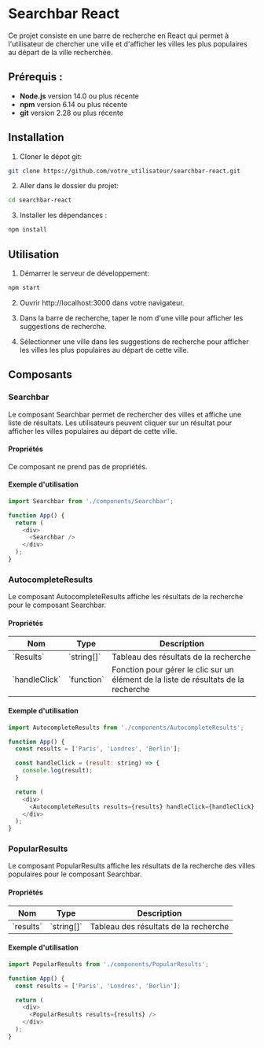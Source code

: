 # Searchbar React

Ce projet consiste en une barre de recherche en React qui permet à l'utilisateur de chercher une ville et d'afficher les villes les plus populaires au départ de la ville recherchée.

## Prérequis :

- **Node.js** version 14.0 ou plus récente
- **npm** version 6.14 ou plus récente
- **git** version 2.28 ou plus récente

## Installation

1. Cloner le dépot git:

```bash
git clone https://github.com/votre_utilisateur/searchbar-react.git
```

2. Aller dans le dossier du projet:

```bash
cd searchbar-react
```

3. Installer les dépendances :

```bash
npm install
```

## Utilisation

1. Démarrer le serveur de développement:

```bash
npm start
```

2. Ouvrir http://localhost:3000 dans votre navigateur.

3. Dans la barre de recherche, taper le nom d'une ville pour afficher les suggestions de recherche.

4. Sélectionner une ville dans les suggestions de recherche pour afficher les villes les plus populaires au départ de cette ville.

## Composants

### Searchbar

Le composant Searchbar permet de rechercher des villes et affiche une liste de résultats. Les utilisateurs peuvent cliquer sur un résultat pour afficher les villes populaires au départ de cette ville.

#### Propriétés

Ce composant ne prend pas de propriétés.

#### Exemple d'utilisation

```Javascript
import Searchbar from './components/Searchbar';

function App() {
  return (
    <div>
      <Searchbar />
    </div>
  );
}
```

### AutocompleteResults

Le composant AutocompleteResults affiche les résultats de la recherche pour le composant Searchbar.

#### Propriétés

| Nom             | Type         | Description                                                                         |
| --------------- | ------------ | ----------------------------------------------------------------------------------- |
| \`Results\`     | \`string[]\` | Tableau des résultats de la recherche                                               |
| \`handleClick\` | \`function\` | Fonction pour gérer le clic sur un élément de la liste de résultats de la recherche |

#### Exemple d'utilisation

```Javascript
import AutocompleteResults from './components/AutocompleteResults';

function App() {
  const results = ['Paris', 'Londres', 'Berlin'];

  const handleClick = (result: string) => {
    console.log(result);
  }

  return (
    <div>
      <AutocompleteResults results={results} handleClick={handleClick} />
    </div>
  );
}
```

### PopularResults

Le composant PopularResults affiche les résultats de la recherche des villes populaires pour le composant Searchbar.

#### Propriétés

| Nom         | Type         | Description                           |
| ----------- | ------------ | ------------------------------------- |
| \`results\` | \`string[]\` | Tableau des résultats de la recherche |

#### Exemple d'utilisation

```Javascript
import PopularResults from './components/PopularResults';

function App() {
  const results = ['Paris', 'Londres', 'Berlin'];

  return (
    <div>
      <PopularResults results={results} />
    </div>
  );
}
```
